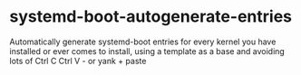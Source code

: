 # systemd-boot-autogenerate-entries
Automatically generate systemd-boot entries for every kernel you have installed or ever comes to install, using a template as a base and avoiding lots of Ctrl C Ctrl V - or yank + paste
